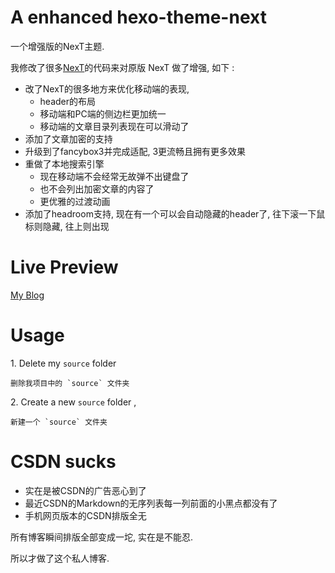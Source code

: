 # A enhanced hexo-theme-next

一个增强版的NexT主题. 

我修改了很多[NexT](https://github.com/iissnan/hexo-theme-next)的代码来对原版 NexT 做了增强, 如下 : 

- 改了NexT的很多地方来优化移动端的表现,
    -  header的布局
    -  移动端和PC端的侧边栏更加统一
    -  移动端的文章目录列表现在可以滑动了
- 添加了文章加密的支持
- 升级到了fancybox3并完成适配, 3更流畅且拥有更多效果
- 重做了本地搜索引擎
    - 现在移动端不会经常无故弹不出键盘了
    - 也不会列出加密文章的内容了
    - 更优雅的过渡动画
- 添加了headroom支持, 现在有一个可以会自动隐藏的header了, 往下滚一下鼠标则隐藏, 往上则出现


# Live Preview

[My Blog](https://hulinhong.com)


# Usage

1\. Delete my `source` folder

    删除我项目中的 `source` 文件夹

2\. Create a new `source` folder , 

    新建一个 `source` 文件夹


# CSDN sucks

* 实在是被CSDN的广告恶心到了
* 最近CSDN的Markdown的无序列表每一列前面的小黑点都没有了
* 手机网页版本的CSDN排版全无

所有博客瞬间排版全部变成一坨, 实在是不能忍.

所以才做了这个私人博客.

